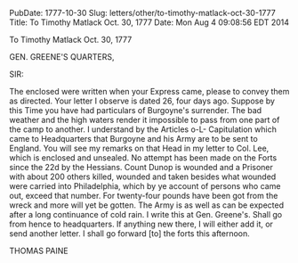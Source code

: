 PubDate: 1777-10-30
Slug: letters/other/to-timothy-matlack-oct-30-1777
Title: To Timothy Matlack  Oct. 30, 1777
Date: Mon Aug  4 09:08:56 EDT 2014

   To Timothy Matlack  Oct. 30, 1777

   GEN. GREENE'S QUARTERS,

   SIR:

   The enclosed were written when your Express came, please to convey them as
   directed. Your letter I observe is dated 26, four days ago. Suppose by
   this Time you have had particulars of Burgoyne's surrender. The bad
   weather and the high waters render it impossible to pass from one part of
   the camp to another. I understand by the Articles o-L- Capitulation which
   came to Headquarters that Burgoyne and his Army are to be sent to England.
   You will see my remarks on that Head in my letter to Col. Lee, which is
   enclosed and unsealed. No attempt has been made on the Forts since the 22d
   by the Hessians. Count Dunop is wounded and a Prisoner with about 200
   others killed, wounded and taken besides what wounded were carried into
   Philadelphia, which by ye account of persons who came out, exceed that
   number. For twenty-four pounds have been got from the wreck and more will
   yet be gotten. The Army is as well as can be expected after a long
   continuance of cold rain. I write this at Gen. Greene's. Shall go from
   hence to headquarters. If anything new there, I will either add it, or
   send another letter. I shall go forward [to] the forts this afternoon.

   THOMAS PAINE



